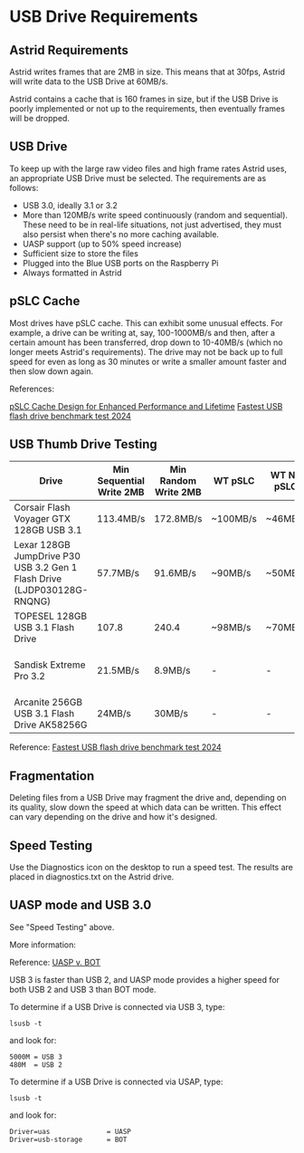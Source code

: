 # USB Drive Requirements

## Astrid Requirements

Astrid writes frames that are 2MB in size.  This means that at 30fps, Astrid will write data to the USB Drive at 60MB/s.

Astrid contains a cache that is 160 frames in size, but if the USB Drive is poorly implemented or not up to the requirements, then eventually frames will be dropped.

## USB Drive

To keep up with the large raw video files and high frame rates Astrid uses, an appropriate USB Drive must be selected.  The requirements are as follows:

* USB 3.0, ideally 3.1 or 3.2
* More than 120MB/s write speed continuously (random and sequential).  These need to be in real-life situations, not just advertised, they must also persist when there's no more caching available.
* UASP support (up to 50% speed increase)
* Sufficient size to store the files
* Plugged into the Blue USB ports on the Raspberry Pi
* Always formatted in Astrid

## pSLC Cache

Most drives have pSLC cache. This can exhibit some unusual effects. For example, a drive can be writing at, say, 100-1000MB/s and then, after a certain amount has been transferred, drop down to 10-40MB/s (which no longer meets Astrid's requirements). The drive may not be back up to full speed for even as long as 30 minutes or write a smaller amount faster and then slow down again.

References:

[pSLC Cache Design for Enhanced Performance and Lifetime](https://www.flashmemorysummit.com/Proceedings2019/08-06-Tuesday/20190806_EMBD-101A-1_McCormick.pdf)
[Fastest USB flash drive benchmark test 2024](https://ssd-tester.com/usb_flash_drive_test.php)

## USB Thumb Drive Testing

| Drive | Min Sequential Write 2MB | Min Random Write 2MB | WT pSLC | WT No pSLC | pSLC | UASP | Recommended |
| ----- | ------------------------ | -------------------- | ------- | ---------- | ---- | ---- | ----------- |
| Corsair Flash Voyager GTX 128GB USB 3.1 | 113.4MB/s | 172.8MB/s | ~100MB/s | ~46MB/s | ~4.2GB | Yes | Yes (but only upto 4GB videos) |
| Lexar 128GB JumpDrive P30 USB 3.2 Gen 1 Flash Drive (LJDP030128G-RNQNG) | 57.7MB/s | 91.6MB/s | ~90MB/s | ~50MB/s | ~12GB | Yes | Avoid (unpredictable speeds, start off around 8MB/s) |
| TOPESEL 128GB USB 3.1 Flash Drive | 107.8 | 240.4 | ~98MB/s | ~70MB/s | ~3GB | No | Meets 30fps just, but is consistant |
| Sandisk Extreme Pro 3.2 | 21.5MB/s | 8.9MB/s | - | - | ~ >100GB | No | Avoid (unpredictable speed/features/fault drives) |
| Arcanite 256GB USB 3.1 Flash Drive AK58256G | 24MB/s | 30MB/s | - | - | ~3GB | Yes | Avoid (slow, cache burnt through fast) |

Reference: [Fastest USB flash drive benchmark test 2024](https://ssd-tester.com/usb_flash_drive_test.php)


## Fragmentation

Deleting files from a USB Drive may fragment the drive and, depending on its quality, slow down the speed at which data can be written.  This effect can vary depending on the drive and how it's designed.

## Speed Testing 

Use the Diagnostics icon on the desktop to run a speed test.  The results are placed in diagnostics.txt on the Astrid drive.

## UASP mode and USB 3.0

See "Speed Testing" above.

More information:

Reference: [UASP v. BOT](https://www.jeffgeerling.com/blog/2020/uasp-makes-raspberry-pi-4-disk-io-50-faster)

USB 3 is faster than USB 2, and UASP mode provides a higher speed for both USB 2 and USB 3 than BOT mode.

To determine if a USB Drive is connected via USB 3, type:

	lsusb -t
	
and look for:

	5000M = USB 3
	480M  = USB 2

To determine if a USB Drive is connected via USAP, type:

	lsusb -t
	
and look for:

	Driver=uas 				= UASP
	Driver=usb-storage		= BOT





